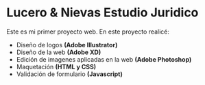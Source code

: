 # Lucero & Nievas Estudio Juridico
Este es mi primer proyecto web. En este proyecto realicé:

- Diseño de logos **(Adobe Illustrator)**
- Diseño de la web **(Adobe XD)**
- Edición de imagenes aplicadas en la web **(Adobe Photoshop)**
- Maquetación **(HTML y CSS)**
- Validación de formulario **(Javascript)**

